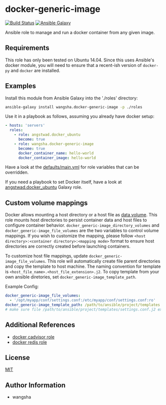 docker-generic-image
============

[![Build Status](https://travis-ci.org/wangsha/docker-generic-image.svg?branch=master)](https://travis-ci.org/wangsha/docker-generic-image)
[![Ansible Galaxy](https://img.shields.io/badge/AnsibleGalaxy-wangsha.docker--generic--image-blue.svg)](https://galaxy.ansible.com/wangsha/docker-generic-image/)

Ansible role to manage and run a docker container from any given image.

Requirements
------------

This role has only been tested on Ubuntu 14.04. Since this uses Ansible's
docker module, you will need to ensure that a recent-ish version of `docker-py`
and `docker` are installed.

Examples
--------

Install this module from Ansible Galaxy into the './roles' directory:
```bash
ansible-galaxy install wangsha.docker-generic-image -p ./roles
```

Use it in a playbook as follows, assuming you already have docker setup:
```yaml
- hosts: 'servers'
  roles:
    - role: angstwad.docker_ubuntu
      become: true
    - role: wangsha.docker-generic-image
      become: true
      docker_container_name: hello-world
      docker_container_image: hello-world
```

Have a look at the [defaults/main.yml](defaults/main.yml) for role variables
that can be overridden.


If you need a playbook to set Docker itself, have a look at [angstwad.docker_ubuntu](https://github.com/angstwad/docker.ubuntu) Galaxy
role.


Custom volume mappings
----------------------
Docker allows mounting a host directory or a host file as [data volume](https://docs.docker.com/engine/userguide/containers/dockervolumes/).
This role mounts host directories to persist container data and host files to configure container behavior.
`docker_generic-image_directory_volumes` and `docker_generic-image_file_volumes` are the two variables to control volume mappings.
If you wish to customize the mapping, please follow `<host directory>:<container directory>:<mapping mode>` format
 to ensure host directories are correctly created before launching containers.
 
To customize host file mappings, update `docker_generic-image_file_volumes`. 
This role will automatically create file parent directories and copy the template 
to host machine. The naming convention for template is `<host_file_name>.<host_file_extension>.j2`.
To copy template from your own ansible diretories, set `docker_generic-image_template_path`.

Example Config:
```yaml
docker_generic-image_file_volumes:
  - '/opt/myapp/conf/settings.conf:/etc/myapp/conf/settings.conf:ro'
docker_generic-image_template_path: /path/to/ansible/project/templates
# make sure file /path/to/ansible/project/templates/settings.conf.j2 exists. 
```

Additional References
---------------------
- [docker cadvisor role](https://galaxy.ansible.com/wangsha/docker-cadvisor/)
- [docker redis role](https://galaxy.ansible.com/wangsha/docker-redis/)

License
-------

[MIT](LICENSE.txt)

Author Information
------------------

- wangsha
